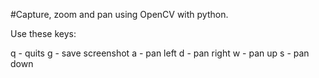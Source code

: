 #Capture, zoom and pan using OpenCV with python.

Use these keys:

q - quits
g - save screenshot
a - pan left
d - pan right
w - pan up
s - pan down
